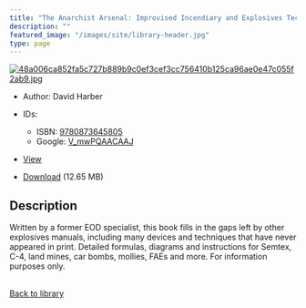 ```yaml
---
title: "The Anarchist Arsenal: Improvised Incendiary and Explosives Techniques"
description: ""
featured_image: "/images/site/library-header.jpg"
type: page
---
```


<a href="https://drive.google.com/file/d/1428A_wH3254zKtWKcLohwkKD6VhPPM8I/view" target="_blank">![48a006ca852fa5c727b889b9c0ef3cef3cc756410b125ca96ae0e47c055f2ab9.jpg](/images/library/48a006ca852fa5c727b889b9c0ef3cef3cc756410b125ca96ae0e47c055f2ab9.jpg)</a>
* Author: David Harber
* IDs:
  * ISBN: <a href="https://www.worldcat.org/isbn/9780873645805" target="_blank">9780873645805</a>
  * Google: <a href="https://books.google.com/books?id=V_mwPQAACAAJ" target="_blank">V_mwPQAACAAJ</a>
* <a href="https://drive.google.com/file/d/1428A_wH3254zKtWKcLohwkKD6VhPPM8I/view" target="_blank">View</a>

* [Download](https://drive.google.com/uc?export=download&id=1428A_wH3254zKtWKcLohwkKD6VhPPM8I) (12.65 MB)

## Description<div>
<p>Written by a former EOD specialist, this book fills in the gaps left by other explosives manuals, including many devices and techniques that have never appeared in print. Detailed formulas, diagrams and instructions for Semtex, C-4, land mines, car bombs, mollies, FAEs and more. For information purposes only.</p></div>

<br />[Back to library](/library/)
